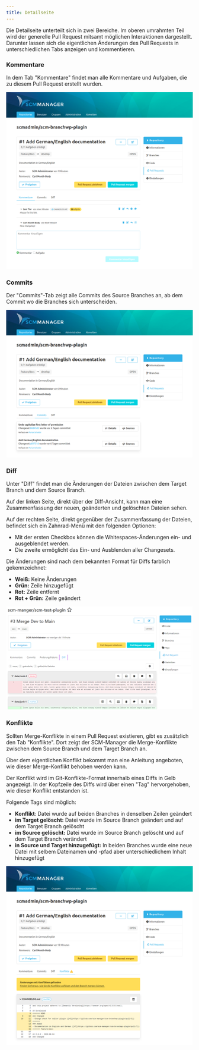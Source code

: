 ```yaml
---
title: Detailseite
---
```

Die Detailseite unterteilt sich in zwei Bereiche. Im oberen umrahmten Teil wird der generelle Pull Request mitsamt möglichen Interaktionen dargestellt. Darunter lassen sich die eigentlichen Änderungen des Pull Requests in unterschiedlichen Tabs anzeigen und kommentieren.

### Kommentare
In dem Tab "Kommentare" findet man alle Kommentare und Aufgaben, die zu diesem Pull Request erstellt wurden.

![Pull Request - Comments](assets/comments.png)

### Commits
Der "Commits"-Tab zeigt alle Commits des Source Branches an, ab dem Commit wo die Branches sich unterscheiden.

![Pull Request - Commits](assets/commits.png)

### Diff
Unter "Diff" findet man die Änderungen der Dateien zwischen dem Target Branch und dem Source Branch. 

Auf der linken Seite, direkt über der Diff-Ansicht, kann man eine Zusammenfassung der neuen, geänderten und gelöschten Dateien sehen.

Auf der rechten Seite, direkt gegenüber der Zusammenfassung der Dateien, befindet sich ein Zahnrad-Menü mit den folgenden Optionen:
- Mit der ersten Checkbox können die Whitespaces-Änderungen ein- und ausgeblendet werden.
- Die zweite ermöglicht das Ein- und Ausblenden aller Changesets.

Die Änderungen sind nach dem bekannten Format für Diffs farblich gekennzeichnet:

- **Weiß:** Keine Änderungen
- **Grün:** Zeile hinzugefügt
- **Rot:** Zeile entfernt
- **Rot + Grün:** Zeile geändert

![Pull Request - Diffs](assets/diffs.png)

### Konflikte
Sollten Merge-Konflikte in einem Pull Request existieren, gibt es zusätzlich den Tab "Konflikte". Dort zeigt der SCM-Manager die Merge-Konflikte zwischen dem Source Branch und dem Target Branch an. 

Über dem eigentlichen Konflikt bekommt man eine Anleitung angeboten, wie dieser Merge-Konflikt behoben werden kann.

Der Konflikt wird im Git-Konflikte-Format innerhalb eines Diffs in Gelb angezeigt. In der Kopfzeile des Diffs wird über einen "Tag" hervorgehoben, wie dieser Konflikt entstanden ist.

Folgende Tags sind möglich:

- **Konflikt**: Datei wurde auf beiden Branches in denselben Zeilen geändert
- **im Target gelöscht:** Datei wurde im Source Branch geändert und auf dem Target Branch gelöscht
- **im Source gelöscht:** Datei wurde im Source Branch gelöscht und auf dem Target Branch verändert
- **in Source und Target hinzugefügt:** In beiden Branches wurde eine neue Datei mit selbem Dateinamen und -pfad aber unterschiedlichem Inhalt hinzugefügt

![Pull Request - Diffs](assets/conflict.png)
